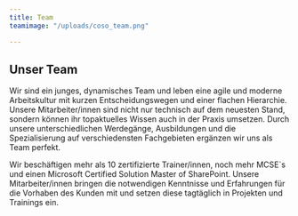 ```yaml
---
title: Team
teamimage: "/uploads/coso_team.png"

---
```

## Unser **Team**

Wir sind ein junges, dynamisches Team und leben eine agile und moderne Arbeitskultur mit kurzen Entscheidungswegen und einer flachen Hierarchie. Unsere Mitarbeiter/innen sind nicht nur technisch auf dem neuesten Stand, sondern können ihr topaktuelles Wissen auch in der Praxis umsetzen. Durch unsere unterschiedlichen Werdegänge, Ausbildungen und die Spezialisierung auf verschiedensten Fachgebieten ergänzen wir uns als Team perfekt. 

Wir beschäftigen mehr als 10 zertifizierte Trainer/innen, noch mehr MCSE\`s und einen Microsoft Certified Solution Master of SharePoint. Unsere Mitarbeiter/innen bringen die notwendigen Kenntnisse und Erfahrungen für die Vorhaben des Kunden mit und setzen diese tagtäglich in Projekten und Trainings ein.